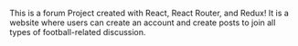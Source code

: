 This is a forum Project created with React, React Router, and Redux!  It is a website where users can create an account and create posts to join all types of football-related discussion.
